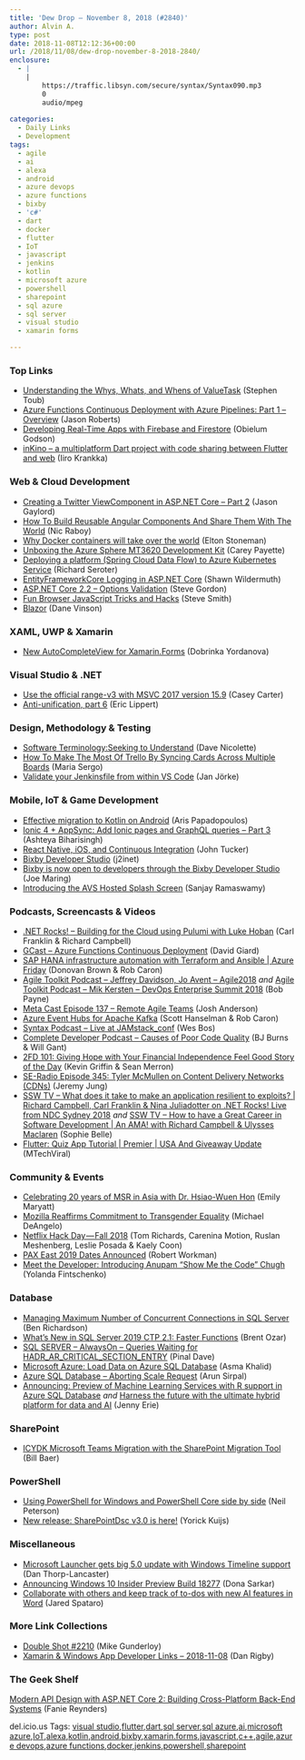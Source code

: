 ```yaml
---
title: 'Dew Drop – November 8, 2018 (#2840)'
author: Alvin A.
type: post
date: 2018-11-08T12:12:36+00:00
url: /2018/11/08/dew-drop-november-8-2018-2840/
enclosure:
  - |
    |
        https://traffic.libsyn.com/secure/syntax/Syntax090.mp3
        0
        audio/mpeg
        
categories:
  - Daily Links
  - Development
tags:
  - agile
  - ai
  - alexa
  - android
  - azure devops
  - azure functions
  - bixby
  - 'c#'
  - dart
  - docker
  - flutter
  - IoT
  - javascript
  - jenkins
  - kotlin
  - microsoft azure
  - powershell
  - sharepoint
  - sql azure
  - sql server
  - visual studio
  - xamarin forms

---
```

### <a name="top"></a>Top Links

  * <a href="https://blogs.msdn.microsoft.com/dotnet/2018/11/07/understanding-the-whys-whats-and-whens-of-valuetask/" target="_blank">Understanding the Whys, Whats, and Whens of ValueTask</a> (Stephen Toub)
  * <a href="http://dontcodetired.com/blog/post/Azure-Functions-Continuous-Deployment-with-Azure-Pipelines-Part-1-Overview" target="_blank">Azure Functions Continuous Deployment with Azure Pipelines: Part 1 &#8211; Overview</a> (Jason Roberts)
  * <a href="https://auth0.com/blog/developing-real-time-apps-with-firebase-and-firestore/" target="_blank">Developing Real-Time Apps with Firebase and Firestore</a> (Obielum Godson)
  * <a href="https://github.com/roughike/inKino" target="_blank">inKino &#8211; a multiplatform Dart project with code sharing between Flutter and web</a> (Iiro Krankka)



### <a name="web"></a>Web & Cloud Development

  * <a href="https://www.jasongaylord.com/blog/creating-a-twitter-viewcomponent-in-aspnet-core-&ndash;-part-2" target="_blank">Creating a Twitter ViewComponent in ASP.NET Core – Part 2</a> (Jason Gaylord)
  * <a href="https://www.thepolyglotdeveloper.com/2018/11/how-build-reusable-angular-components-share-world/" target="_blank">How To Build Reusable Angular Components And Share Them With The World</a> (Nic Raboy)
  * <a href="https://www.pluralsight.com/blog/it-ops/docker-containers-take-over-world" target="_blank">Why Docker containers will take over the world</a> (Elton Stoneman)
  * <a href="http://codingbandit.com/blog/2018/11/07/unboxing-the-azure-sphere-mt3620-development-kit/" target="_blank">Unboxing the Azure Sphere MT3620 Development Kit</a> (Carey Payette)
  * <a href="https://seroter.wordpress.com/2018/11/07/deploying-a-platform-spring-cloud-data-flow-to-azure-kubernetes-service/" target="_blank">Deploying a platform (Spring Cloud Data Flow) to Azure Kubernetes Service</a> (Richard Seroter)
  * <a href="https://wildermuth.com/2018/11/07/EntityFrameworkCore-Logging-in-ASP-NET-Core" target="_blank">EntityFrameworkCore Logging in ASP.NET Core</a> (Shawn Wildermuth)
  * <a href="https://www.stevejgordon.co.uk/asp-net-core-2-2-options-validation" target="_blank">ASP.NET Core 2.2 – Options Validation</a> (Steve Gordon)
  * <a href="https://ardalis.com/fun-browser-javascript-tricks-and-hacks" target="_blank">Fun Browser JavaScript Tricks and Hacks</a> (Steve Smith)
  * <a href="https://developingdane.azurewebsites.net/blazor/" target="_blank">Blazor</a> (Dane Vinson)



### <a name="silverlight"></a>XAML, UWP & Xamarin

  * <a href="https://www.telerik.com/blogs/new-autocompleteview-for-xamarin.forms" target="_blank">New AutoCompleteView for Xamarin.Forms</a> (Dobrinka Yordanova)



### <a name="dotnet"></a>Visual Studio & .NET

  * <a href="https://blogs.msdn.microsoft.com/vcblog/2018/11/07/use-the-official-range-v3-with-msvc-2017-version-15-9/" target="_blank">Use the official range-v3 with MSVC 2017 version 15.9</a> (Casey Carter)
  * <a href="https://ericlippert.com/2018/11/07/anti-unification-part-6/" target="_blank">Anti-unification, part 6</a> (Eric Lippert)



### <a name="design"></a>Design, Methodology & Testing

  * <a href="http://feedproxy.google.com/~r/LeadingAgile/~3/Ilfgl1NkYnU/" target="_blank">Software Terminology:Seeking to Understand</a> (Dave Nicolette)
  * <a href="https://blog.trello.com/trello-unito-power-up" target="_blank">How To Make The Most Of Trello By Syncing Cards Across Multiple Boards</a> (Maria Sergo)
  * <a href="http://feedproxy.google.com/~r/ContinuousBlog/~3/6aCpVIyiq0Q/" target="_blank">Validate your Jenkinsfile from within VS Code</a> (Jan Jörke)



### <a name="mobile"></a>Mobile, IoT & Game Development

  * <a href="https://android.jlelse.eu/effective-migration-to-kotlin-on-android-cfb92bfaa49b?source=rss----8fca399d4de---4" target="_blank">Effective migration to Kotlin on Android</a> (Aris Papadopoulos)
  * <a href="http://gonehybrid.com/ionic-4-appsync-add-ionic-pages-and-graphql-queries-part-3/" target="_blank">Ionic 4 + AppSync: Add Ionic pages and GraphQL queries &#8211; Part 3</a> (Ashteya Biharisingh)
  * <a href="https://codeburst.io/react-native-ios-and-continuous-integration-7d304d11891c?source=rss----61061eb0c96b---4" target="_blank">React Native, iOS, and Continuous Integration</a> (John Tucker)
  * <a href="https://j2inet.blog/2018/11/07/bixby-developer-studio/" target="_blank">Bixby Developer Studio</a> (j2inet)
  * <a href="http://feedproxy.google.com/~r/androidcentral/~3/tntFo8Glbbk/bixby-now-open-developers-so-they-can-make-new-experiences" target="_blank">Bixby is now open to developers through the Bixby Developer Studio</a> (Joe Maring)
  * <a href="https://developer.amazon.com/blogs/alexa/post/2abdf658-556c-4700-8cbd-ada7bd18dbf5/introducing-the-avs-hosted-splash-screen" target="_blank">Introducing the AVS Hosted Splash Screen</a> (Sanjay Ramaswamy)



### <a name="podcasts"></a>Podcasts, Screencasts & Videos

  * <a href="http://www.dotnetrocks.com/default.aspx?ShowNum=1596" target="_blank">.NET Rocks! &#8211; Building for the Cloud using Pulumi with Luke Hoban</a> (Carl Franklin & Richard Campbell)
  * <a href="http://DavidGiard.com/2018/11/08/AzureFunctionsContinuousDeployment.aspx" target="_blank">GCast &#8211; Azure Functions Continuous Deployment</a> (David Giard)
  * <a href="https://channel9.msdn.com/Shows/Azure-Friday/SAP-HANA-infrastructure-automation-with-Terraform-and-Ansible?WT.mc_id=DX_MVP4025064" target="_blank">SAP HANA infrastructure automation with Terraform and Ansible | Azure Friday</a> (Donovan Brown & Rob Caron)
  * <a href="http://agiletoolkit.libsyn.com/jeffrey-davidson-jo-avent-agile2018" target="_blank">Agile Toolkit Podcast &#8211; Jeffrey Davidson, Jo Avent &#8211; Agile2018</a> _and_ <a href="http://agiletoolkit.libsyn.com/mik-kersten-devops-enterprise-summit-2018" target="_blank">Agile Toolkit Podcast &#8211; Mik Kersten &#8211; DevOps Enterprise Summit 2018</a> (Bob Payne)
  * <a href="http://feedproxy.google.com/~r/Meta-cast/~3/1op1CSIbtuE/episode-137-remote-agile-teams.html" target="_blank">Meta Cast Episode 137 &#8211; Remote Agile Teams</a> (Josh Anderson)
  * <a href="https://channel9.msdn.com/Shows/Azure-Friday/Azure-Event-Hubs-for-Apache-Kafka?WT.mc_id=DX_MVP4025064" target="_blank">Azure Event Hubs for Apache Kafka</a> (Scott Hanselman & Rob Caron)
  * <a href="https://traffic.libsyn.com/secure/syntax/Syntax090.mp3" target="_blank">Syntax Podcast &#8211; Live at JAMstack_conf</a> (Wes Bos)
  * <a href="https://completedeveloperpodcast.com/episode-169/?utm_source=rss&utm_medium=rss&utm_campaign=episode-169" target="_blank">Complete Developer Podcast &#8211; Causes of Poor Code Quality</a> (BJ Burns & Will Gant)
  * <a href="https://2frugaldudes.com/2fd-101-giving-hope-with-your-feel-good-story-of-the-day/" target="_blank">2FD 101: Giving Hope with Your Financial Independence Feel Good Story of the Day</a> (Kevin Griffin & Sean Merron)
  * <a href="http://feedproxy.google.com/~r/se-radio/~3/61NzIe9oxSU/" target="_blank">SE-Radio Episode 345: Tyler McMullen on Content Delivery Networks (CDNs)</a> (Jeremy Jung)
  * <a href="https://tv.ssw.com/7543/what-does-it-take-to-make-an-application-resilient-to-exploits-richard-campbell-carl-franklin-nina-juliadotter-dot-net-rocks-ndc-sydney-2018" target="_blank">SSW TV &#8211; What does it take to make an application resilient to exploits? | Richard Campbell, Carl Franklin & Nina Juliadotter on .NET Rocks! Live from NDC Sydney 2018</a> _and_ <a href="https://tv.ssw.com/7503/how-to-have-a-great-career-in-software-development-richard-campbell-ulysses-maclaren-ndc-2018" target="_blank">SSW TV &#8211; How to have a Great Career in Software Development | An AMA! with Richard Campbell & Ulysses Maclaren</a> (Sophie Belle)
  * <a href="http://www.youtube.com/watch?v=02sRV-eGGo0" target="_blank">Flutter: Quiz App Tutorial | Premier | USA And Giveaway Update</a> (MTechViral)



### <a name="events"></a>Community & Events

  * <a href="https://www.microsoft.com/en-us/research/blog/celebrating-20-years-of-msr-in-asia-with-dr-hsiao-wuen-hon/" target="_blank">Celebrating 20 years of MSR in Asia with Dr. Hsiao-Wuen Hon</a> (Emily Maryatt)
  * <a href="https://blog.mozilla.org/blog/2018/11/07/mozilla-reaffirms-commitment-to-transgender-equality/" target="_blank">Mozilla Reaffirms Commitment to Transgender Equality</a> (Michael DeAngelo)
  * <a href="https://medium.com/netflix-techblog/netflix-hack-day-fall-2018-c05dda4b98c1?source=rss----2615bd06b42e---4" target="_blank">Netflix Hack Day — Fall 2018</a> (Tom Richards, Carenina Motion, Ruslan Meshenberg, Leslie Posada & Kaely Coon)
  * <a href="https://comicbook.com/2018/11/07/pax-east-2019-dates-announced/" target="_blank">PAX East 2019 Dates Announced</a> (Robert Workman)
  * <a href="https://developermedia.com/meet-the-developer-introducing-anupam-chugh/" target="_blank">Meet the Developer: Introducing Anupam “Show Me the Code” Chugh</a> (Yolanda Fintschenko)



### <a name="sql"></a>Database

  * <a href="http://feedproxy.google.com/~r/MSSQLTips-LatestSqlServerTips/~3/rLyvpt52n-Q/tip.asp" target="_blank">Managing Maximum Number of Concurrent Connections in SQL Server</a> (Ben Richardson)
  * <a href="http://feedproxy.google.com/~r/BrentOzar-SqlServerDba/~3/h-QJrDxt6fA/" target="_blank">What’s New in SQL Server 2019 CTP 2.1: Faster Functions</a> (Brent Ozar)
  * <a href="https://blog.sqlauthority.com/2018/11/08/sql-server-alwayson-queries-waiting-for-hadr_ar_critical_section_entry/" target="_blank">SQL SERVER – AlwaysOn – Queries Waiting for HADR_AR_CRITICAL_SECTION_ENTRY</a> (Pinal Dave)
  * <a href="http://www.asmak9.com/2018/11/microsoft-azure-load-data-on-azure-sql.html" target="_blank">Microsoft Azure: Load Data on Azure SQL Database</a> (Asma Khalid)
  * <a href="https://blobeater.blog/2018/11/07/azure-sql-database-aborting-scale-request/" target="_blank">Azure SQL Database – Aborting Scale Request</a> (Arun Sirpal)
  * <a href="https://cloudblogs.microsoft.com/sqlserver/2018/11/07/announcing-preview-of-machine-learning-services-with-r-support-in-azure-sql-database/" target="_blank">Announcing: Preview of Machine Learning Services with R support in Azure SQL Database</a> _and_ <a href="https://cloudblogs.microsoft.com/sqlserver/2018/11/07/harness-the-future-with-the-ultimate-hybrid-platform-for-data-and-ai/" target="_blank">Harness the future with the ultimate hybrid platform for data and AI</a> (Jenny Erie)



### <a name="sp"></a>SharePoint

  * <a href="https://techcommunity.microsoft.com/t5/Microsoft-SharePoint-Blog/ICYDK-Microsoft-Teams-Migration-with-the-SharePoint-Migration/ba-p/283745" target="_blank">ICYDK Microsoft Teams Migration with the SharePoint Migration Tool</a> (Bill Baer)



### <a name="ps"></a>PowerShell

  * <a href="https://techcommunity.microsoft.com/t5/ITOps-Talk-Blog/Using-PowerShell-for-Windows-and-PowerShell-Core-side-by-side/ba-p/283258" target="_blank">Using PowerShell for Windows and PowerShell Core side by side</a> (Neil Peterson)
  * <a href="https://techcommunity.microsoft.com/t5/SharePointDsc/New-release-SharePointDsc-v3-0-is-here/ba-p/283922" target="_blank">New release: SharePointDsc v3.0 is here!</a> (Yorick Kuijs)



### <a name="misc"></a>Miscellaneous

  * <a href="http://feedproxy.google.com/~r/wmexperts/~3/aNkEuYcgQOM/microsoft-launcher-gets-big-50-update-windows-timeline-support" target="_blank">Microsoft Launcher gets big 5.0 update with Windows Timeline support</a> (Dan Thorp-Lancaster)
  * <a href="http://blogs.windows.com/windowsexperience/2018/11/07/announcing-windows-10-insider-preview-build-18277/?WT.mc_id=DX_MVP4025064" target="_blank">Announcing Windows 10 Insider Preview Build 18277</a> (Dona Sarkar)
  * <a href="https://officeblogs.wpengine.com/en-us/2018/11/07/collaborate-with-others-and-keep-track-of-to-dos-with-new-ai-features-in-word/" target="_blank">Collaborate with others and keep track of to-dos with new AI features in Word</a> (Jared Spataro)



### <a name="links"></a>More Link Collections

  * <a href="https://afreshcup.com/home/2018/11/08/double-shot-2210.html" target="_blank">Double Shot #2210</a> (Mike Gunderloy)
  * <a href="https://links.danrigby.com/2018/11/app-developer-links-2018-11-08/" target="_blank">Xamarin & Windows App Developer Links &#8211; 2018-11-08</a> (Dan Rigby)



### <a name="shelf"></a>The Geek Shelf

<a href="https://www.amazon.com/Modern-Design-ASP-NET-Core-Cross-Platform-ebook/dp/B07B9S3YHL/ref=amavin-20" target="_blank">Modern API Design with ASP.NET Core 2: Building Cross-Platform Back-End Systems</a> (Fanie Reynders)



<div class="wlWriterEditableSmartContent" id="scid:77ECF5F8-D252-44F5-B4EB-D463C5396A79:48143f7c-ae7b-4d42-8b09-39221cb660c4" style="margin: 0px; padding: 0px; float: none; display: inline;">
  del.icio.us Tags: <a href="http://del.icio.us/popular/visual+studio" rel="tag">visual studio</a>,<a href="http://del.icio.us/popular/flutter" rel="tag">flutter</a>,<a href="http://del.icio.us/popular/dart" rel="tag">dart</a>,<a href="http://del.icio.us/popular/sql+server" rel="tag">sql server</a>,<a href="http://del.icio.us/popular/sql+azure" rel="tag">sql azure</a>,<a href="http://del.icio.us/popular/ai" rel="tag">ai</a>,<a href="http://del.icio.us/popular/microsoft+azure" rel="tag">microsoft azure</a>,<a href="http://del.icio.us/popular/IoT" rel="tag">IoT</a>,<a href="http://del.icio.us/popular/alexa" rel="tag">alexa</a>,<a href="http://del.icio.us/popular/kotlin" rel="tag">kotlin</a>,<a href="http://del.icio.us/popular/android" rel="tag">android</a>,<a href="http://del.icio.us/popular/bixby" rel="tag">bixby</a>,<a href="http://del.icio.us/popular/xamarin.forms" rel="tag">xamarin.forms</a>,<a href="http://del.icio.us/popular/javascript" rel="tag">javascript</a>,<a href="http://del.icio.us/popular/c%2b%2b" rel="tag">c++</a>,<a href="http://del.icio.us/popular/agile" rel="tag">agile</a>,<a href="http://del.icio.us/popular/azure+devops" rel="tag">azure devops</a>,<a href="http://del.icio.us/popular/azure+functions" rel="tag">azure functions</a>,<a href="http://del.icio.us/popular/docker" rel="tag">docker</a>,<a href="http://del.icio.us/popular/jenkins" rel="tag">jenkins</a>,<a href="http://del.icio.us/popular/powershell" rel="tag">powershell</a>,<a href="http://del.icio.us/popular/sharepoint" rel="tag">sharepoint</a>
</div>